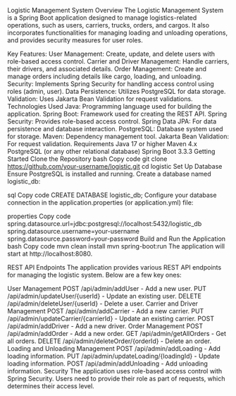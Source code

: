 Logistic Management System
Overview
The Logistic Management System is a Spring Boot application designed to manage logistics-related operations, such as users, carriers, trucks, orders, and cargos. It also incorporates functionalities for managing loading and unloading operations, and provides security measures for user roles.

Key Features:
User Management: Create, update, and delete users with role-based access control.
Carrier and Driver Management: Handle carriers, their drivers, and associated details.
Order Management: Create and manage orders including details like cargo, loading, and unloading.
Security: Implements Spring Security for handling access control using roles (admin, user).
Data Persistence: Utilizes PostgreSQL for data storage.
Validation: Uses Jakarta Bean Validation for request validations.
Technologies Used
Java: Programming language used for building the application.
Spring Boot: Framework used for creating the REST API.
Spring Security: Provides role-based access control.
Spring Data JPA: For data persistence and database interaction.
PostgreSQL: Database system used for storage.
Maven: Dependency management tool.
Jakarta Bean Validation: For request validation.
Requirements
Java 17 or higher
Maven 4.x
PostgreSQL (or any other relational database)
Spring Boot 3.3.3
Getting Started
Clone the Repository
bash
Copy code
git clone https://github.com/your-username/logistic.git
cd logistic
Set Up Database
Ensure PostgreSQL is installed and running. Create a database named logistic_db:

sql
Copy code
CREATE DATABASE logistic_db;
Configure your database connection in the application.properties (or application.yml) file:

properties
Copy code
spring.datasource.url=jdbc:postgresql://localhost:5432/logistic_db
spring.datasource.username=your-username
spring.datasource.password=your-password
Build and Run the Application
bash
Copy code
mvn clean install
mvn spring-boot:run
The application will start at http://localhost:8080.

REST API Endpoints
The application provides various REST API endpoints for managing the logistic system. Below are a few key ones:

User Management
POST /api/admin/addUser - Add a new user.
PUT /api/admin/updateUser/{userId} - Update an existing user.
DELETE /api/admin/deleteUser/{userId} - Delete a user.
Carrier and Driver Management
POST /api/admin/addCarrier - Add a new carrier.
PUT /api/admin/updateCarrier/{carrierId} - Update an existing carrier.
POST /api/admin/addDriver - Add a new driver.
Order Management
POST /api/admin/addOrder - Add a new order.
GET /api/admin/getAllOrders - Get all orders.
DELETE /api/admin/deleteOrder/{orderId} - Delete an order.
Loading and Unloading Management
POST /api/admin/addLoading - Add loading information.
PUT /api/admin/updateLoading/{loadingId} - Update loading information.
POST /api/admin/addUnloading - Add unloading information.
Security
The application uses role-based access control with Spring Security. Users need to provide their role as part of requests, which determines their access level.